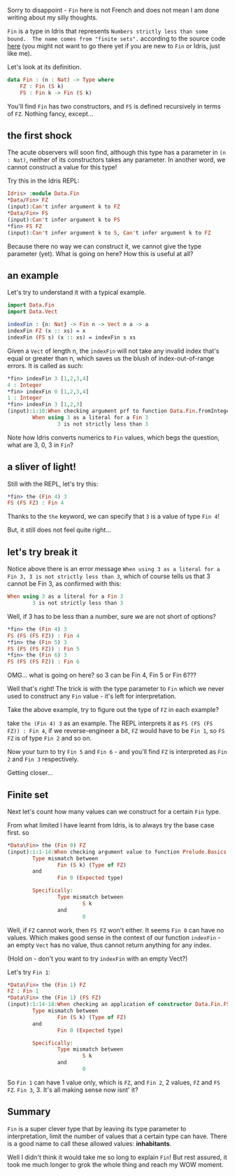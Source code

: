 Sorry to disappoint - `Fin` here is not French and does not mean I am done writing about my silly thoughts.

`Fin` is a type in Idris that represents
``Numbers strictly less than some bound.  The name comes from "finite sets".`` according to the source code [here](https://github.com/idris-lang/Idris-dev/blob/master/libs/base/Data/Fin.idr) (you might not want to go there yet if you are new to `Fin` or Idris, just like me).

Let's look at its definition.

```idris
data Fin : (n : Nat) -> Type where
    FZ : Fin (S k)
    FS : Fin k -> Fin (S k)
```

You'll find ``Fin`` has two constructors, and ``FS`` is defined recursively in terms of ``FZ``. Nothing fancy, except...

## the first shock
The acute observers will soon find, although this type has a parameter in ``(n : Nat)``, neither of its constructors takes any parameter. In another word, we cannot construct a value for this type!

Try this in the Idris REPL:

```Idris
Idris> :module Data.Fin
*Data/Fin> FZ
(input):Can't infer argument k to FZ
*Data/Fin> FS
(input):Can't infer argument k to FS
*fin> FS FZ
(input):Can't infer argument k to S, Can't infer argument k to FZ
```

Because there no way we can construct it, we cannot give the type parameter (yet). What is going on here? How this is useful at all?

## an example

Let's try to understand it with a typical example.

```Idris
import Data.Fin
import Data.Vect

indexFin : {n: Nat} -> Fin n -> Vect n a -> a
indexFin FZ (x :: xs) = x
indexFin (FS s) (x :: xs) = indexFin s xs
```

Given a ``Vect`` of length n, the ``indexFin`` will not take any invalid index that's equal or greater than n, which saves us the blush of index-out-of-range errors. It is called as such:

```Idris
*fin> indexFin 3 [1,2,3,4]
4 : Integer
*fin> indexFin 0 [1,2,3,4]
1 : Integer
*fin> indexFin 3 [1,2,3]
(input):1:10:When checking argument prf to function Data.Fin.fromInteger:
        When using 3 as a literal for a Fin 3
                3 is not strictly less than 3
```

 Note how Idris converts numerics to ``Fin`` values, which begs the question, what are 3, 0, 3 in ``Fin``?

 ## a sliver of light!

 Still with the REPL, let's try this:
```Idris
*fin> the (Fin 4) 3
FS (FS FZ) : Fin 4
```

Thanks to the ``the`` keyword, we can specify that ``3`` is a value of type ``Fin 4``!

But, it still does not feel quite right...

## let's try break it

Notice above there is an error message ``When using 3 as a literal for a Fin 3, 3 is not strictly less than 3``, which of course tells us that 3 cannot be Fin 3, as confirmed with this:

```Idris
When using 3 as a literal for a Fin 3
        3 is not strictly less than 3
```

Well, if 3 has to be less than a number, sure we are not short of options?

```idris
*fin> the (Fin 4) 3
FS (FS (FS FZ)) : Fin 4
*fin> the (Fin 5) 3
FS (FS (FS FZ)) : Fin 5
*fin> the (Fin 6) 3
FS (FS (FS FZ)) : Fin 6
```

OMG... what is going on here? so 3 can be Fin 4, Fin 5 or Fin 6???

Well that's right! The trick is with the type parameter to ``Fin`` which we never used to construct any ``Fin`` value - it's left for interpretation.

Take the above example, try to figure out the type of ``FZ`` in each example?

take ``the (Fin 4) 3`` as an example. The REPL interprets it as ```FS (FS (FS FZ)) : Fin 4```, if we reverse-engineer a bit, ``FZ`` would have to be ``Fin 1``, so ``FS FZ`` is of type ``Fin 2`` and so on.

Now your turn to try ``Fin 5`` and ``Fin 6`` - and you'll find ``FZ`` is interpreted as ``Fin 2`` and ``Fin 3`` respectively.

Getting closer...

## Finite set
Next let's count how many values can we construct for a certain ``Fin`` type.

From what limited I have learnt from Idris, is to always try the base case first. so

```idris
*Data\Fin> the (Fin 0) FZ
(input):1:1-14:When checking argument value to function Prelude.Basics.the:
        Type mismatch between
                Fin (S k) (Type of FZ)
        and
                Fin 0 (Expected type)

        Specifically:
                Type mismatch between
                        S k
                and
                        0
```

Well, if ``FZ`` cannot work, then ``FS FZ`` won't either. It seems ``Fin 0`` can have no values. Which makes good sense in the context of our function ``indexFin`` - an empty ``Vect`` has no value, thus cannot return anything for any index.

(Hold on - don't you want to try ``indexFin`` with an empty Vect?)

Let's try ``Fin 1``:
```Idris
*Data\Fin> the (Fin 1) FZ
FZ : Fin 1
*Data\Fin> the (Fin 1) (FS FZ)
(input):1:14-18:When checking an application of constructor Data.Fin.FS:
        Type mismatch between
                Fin (S k) (Type of FZ)
        and
                Fin 0 (Expected type)

        Specifically:
                Type mismatch between
                        S k
                and
                        0
```
So ``Fin 1`` can have 1 value only, which is ``FZ``, and ``Fin 2``, 2 values, ``FZ`` and ``FS FZ``. ``Fin 3``, 3. It's all making sense now isnt' it?

## Summary
``Fin`` is a super clever type that by leaving its type parameter to interpretation, limit the number of values that a certain type can have. There is a good name to call these allowed values: **inhabitants**.

Well I didn't think it would take me so long to explain ``Fin``! But rest assured, it took me much longer to grok the whole thing and reach my WOW moment.
